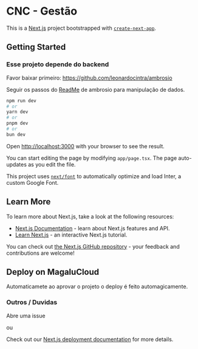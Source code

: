 # CNC - Gestão

This is a [Next.js](https://nextjs.org/) project bootstrapped with [`create-next-app`](https://github.com/vercel/next.js/tree/canary/packages/create-next-app).

## Getting Started

### Esse projeto depende do backend 

Favor baixar primeiro: https://github.com/leonardocintra/ambrosio

Seguir os passos do [ReadMe](https://github.com/leonardocintra/ambrosio/blob/main/README.md) de ambrosio para manipulação de dados.


```bash
npm run dev
# or
yarn dev
# or
pnpm dev
# or
bun dev
```

Open [http://localhost:3000](http://localhost:3000) with your browser to see the result.

You can start editing the page by modifying `app/page.tsx`. The page auto-updates as you edit the file.

This project uses [`next/font`](https://nextjs.org/docs/basic-features/font-optimization) to automatically optimize and load Inter, a custom Google Font.

## Learn More

To learn more about Next.js, take a look at the following resources:

- [Next.js Documentation](https://nextjs.org/docs) - learn about Next.js features and API.
- [Learn Next.js](https://nextjs.org/learn) - an interactive Next.js tutorial.

You can check out [the Next.js GitHub repository](https://github.com/vercel/next.js/) - your feedback and contributions are welcome!

## Deploy on MagaluCloud
Automaticamete ao aprovar o projeto o deploy é feito automagicamente.


### Outros / Duvidas
Abre uma issue

ou

Check out our [Next.js deployment documentation](https://nextjs.org/docs/deployment) for more details.
